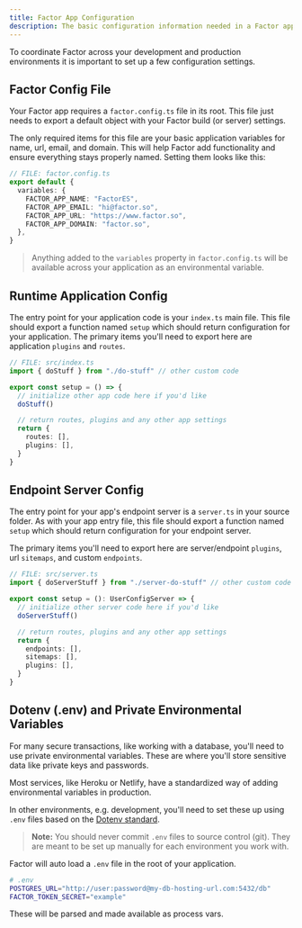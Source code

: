 ```yaml
---
title: Factor App Configuration
description: The basic configuration information needed in a Factor app
---
```


To coordinate Factor across your development and production environments it is important to set up a few configuration settings.

## Factor Config File

Your Factor app requires a `factor.config.ts` file in its root. This file just needs to export a default object with your Factor build (or server) settings.

The only required items for this file are your basic application variables for name, url, email, and domain. This will help Factor add functionality and ensure everything stays properly named. Setting them looks like this:

```typescript
// FILE: factor.config.ts
export default {
  variables: {
    FACTOR_APP_NAME: "FactorES",
    FACTOR_APP_EMAIL: "hi@factor.so",
    FACTOR_APP_URL: "https://www.factor.so",
    FACTOR_APP_DOMAIN: "factor.so",
  },
}
```

> Anything added to the `variables` property in `factor.config.ts` will be available across your application as an environmental variable.

## Runtime Application Config

The entry point for your application code is your `index.ts` main file. This file should export a function named `setup` which should return configuration for your application. The primary items you'll need to export here are application `plugins` and `routes`.

```typescript
// FILE: src/index.ts
import { doStuff } from "./do-stuff" // other custom code

export const setup = () => {
  // initialize other app code here if you'd like
  doStuff()

  // return routes, plugins and any other app settings
  return {
    routes: [],
    plugins: [],
  }
}
```

## Endpoint Server Config

The entry point for your app's endpoint server is a `server.ts` in your source folder. As with your app entry file, this file should export a function named `setup` which should return configuration for your endpoint server.

The primary items you'll need to export here are server/endpoint `plugins`, url `sitemaps`, and custom `endpoints`.

```ts
// FILE: src/server.ts
import { doServerStuff } from "./server-do-stuff" // other custom code

export const setup = (): UserConfigServer => {
  // initialize other server code here if you'd like
  doServerStuff()

  // return routes, plugins and any other app settings
  return {
    endpoints: [],
    sitemaps: [],
    plugins: [],
  }
}
```

## Dotenv (.env) and Private Environmental Variables

For many secure transactions, like working with a database, you'll need to use private environmental variables. These are where you'll store sensitive data like private keys and passwords.

Most services, like Heroku or Netlify, have a standardized way of adding environmental variables in production.

In other environments, e.g. development, you'll need to set these up using `.env` files based on the [Dotenv standard](https://github.com/motdotla/dotenv#readme).

> **Note:** You should never commit `.env` files to source control (git). They are meant to be set up manually for each environment you work with.

Factor will auto load a `.env` file in the root of your application.

```bash
# .env
POSTGRES_URL="http://user:password@my-db-hosting-url.com:5432/db"
FACTOR_TOKEN_SECRET="example"
```

These will be parsed and made available as process vars.
